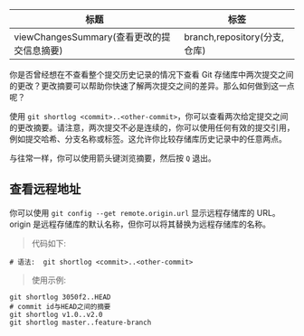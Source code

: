 | 标题                                       | 标签                         |
| ------------------------------------------ | ---------------------------- |
| viewChangesSummary(查看更改的提交信息摘要) | branch,repository(分支,仓库) |

你是否曾经想在不查看整个提交历史记录的情况下查看 Git 存储库中两次提交之间的更改？更改摘要可以帮助你快速了解两次提交之间的差异。那么如何做到这一点呢？

使用 `git shortlog <commit>..<other-commit>`，你可以查看两次给定提交之间的更改摘要。请注意，两次提交不必是连续的，你可以使用任何有效的提交引用，例如提交哈希、分支名称或标签。这允许你比较存储库历史记录中的任意两点。

与往常一样，你可以使用箭头键浏览摘要，然后按 `Q` 退出。

## 查看远程地址

你可以使用 `git config --get remote.origin.url` 显示远程存储库的 URL。origin 是远程存储库的默认名称，但你可以将其替换为远程存储库的名称。

> 代码如下:

```shell
# 语法:  git shortlog <commit>..<other-commit>
```

> 使用示例:

```shell
git shortlog 3050f2..HEAD
# commit id与HEAD之间的摘要
git shortlog v1.0..v2.0
git shortlog master..feature-branch
```
